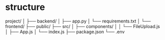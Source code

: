 # structure

project/
│
├── backend/
│   ├── app.py
│   └── requirements.txt
│
└── frontend/
    ├── public/
    ├── src/
    │   ├── components/
    │   │   └── FileUpload.js
    │   ├── App.js
    │   └── index.js
    ├── package.json
    └── .env